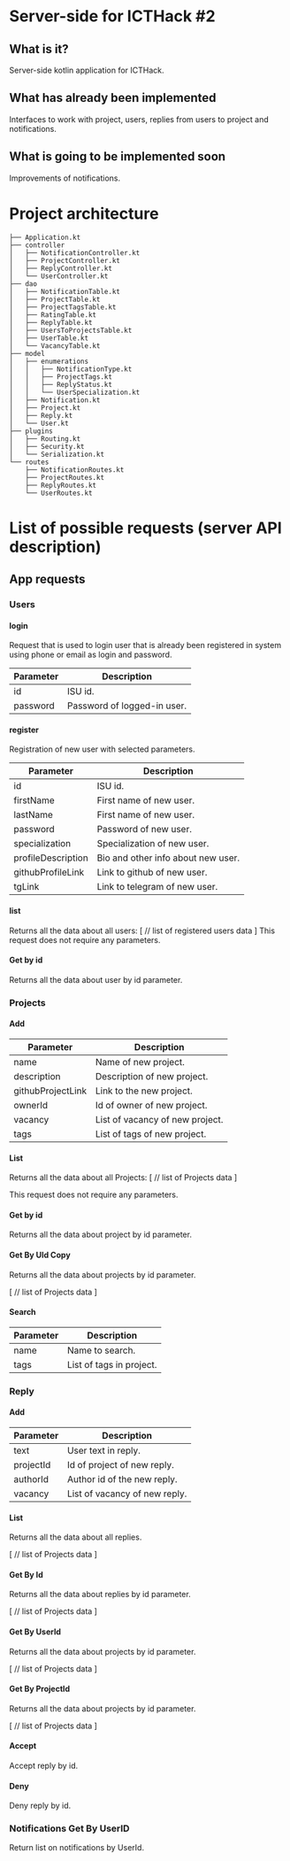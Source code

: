 # Server-side for ICTHack #2

## What is it?

Server-side kotlin application for ICTHack.

## What has already been implemented

Interfaces to work with project, users, replies from users to project and notifications.

## What is going to be implemented soon

Improvements of notifications. 

# Project architecture
```
├── Application.kt
├── controller
│   ├── NotificationController.kt
│   ├── ProjectController.kt
│   ├── ReplyController.kt
│   └── UserController.kt
├── dao
│   ├── NotificationTable.kt
│   ├── ProjectTable.kt
│   ├── ProjectTagsTable.kt
│   ├── RatingTable.kt
│   ├── ReplyTable.kt
│   ├── UsersToProjectsTable.kt
│   ├── UserTable.kt
│   └── VacancyTable.kt
├── model
│   ├── enumerations
│   │   ├── NotificationType.kt
│   │   ├── ProjectTags.kt
│   │   ├── ReplyStatus.kt
│   │   └── UserSpecialization.kt
│   ├── Notification.kt
│   ├── Project.kt
│   ├── Reply.kt
│   └── User.kt
├── plugins
│   ├── Routing.kt
│   ├── Security.kt
│   └── Serialization.kt
└── routes
    ├── NotificationRoutes.kt
    ├── ProjectRoutes.kt
    ├── ReplyRoutes.kt
    └── UserRoutes.kt
```
# List of possible requests (server API description)

## App requests

### Users

#### login

Request that is used to login user that is already been registered in system using phone or email as login and password.

Parameter | Description
----------|-------
id        | ISU id.
password  | Password of logged-in user.

#### register

Registration of new user with selected parameters.

Parameter          | Description
-------------------|-------
id                 | ISU id.
firstName          | First name of new user.
lastName           | First name of new user.
password           | Password of new user.  
specialization     | Specialization of new user.
profileDescription | Bio and other info about new user.
githubProfileLink  | Link to github of new user.
tgLink             | Link to telegram of new user.

#### list

Returns all the data about all users:
[
// list of registered users data
]
This request does not require any parameters.

#### Get by id

Returns all the data about user by id parameter.

### Projects

#### Add

Parameter          | Description
-------------------|-------
name               | Name of new project.
description        | Description of new project.
githubProjectLink  | Link to the new project.
ownerId            | Id of owner of new project.
vacancy            | List of vacancy of new project.
tags               | List of tags of new project.

#### List

Returns all the data about all Projects:
[
// list of Projects data
]

This request does not require any parameters.

#### Get by id

Returns all the data about project by id parameter.

#### Get By UId Copy

Returns all the data about projects by id parameter.

[
// list of Projects data
]

#### Search

Parameter          | Description
-------------------|-------
name               | Name to search.
tags               | List of tags in project.

### Reply

#### Add

Parameter          | Description
-------------------|-------
text               | User text in reply.
projectId          | Id of project of new reply.
authorId           | Author id of the new reply.
vacancy            | List of vacancy of new reply.

#### List

Returns all the data about all replies.

[
// list of Projects data
]

#### Get By Id

Returns all the data about replies by id parameter.

[
// list of Projects data
]

#### Get By UserId

Returns all the data about projects by id parameter.

[
// list of Projects data
]

#### Get By ProjectId

Returns all the data about projects by id parameter.

[
// list of Projects data
]

#### Accept

Accept reply by id.

#### Deny

Deny reply by id.

### Notifications Get By UserID

Return list on notifications by UserId.